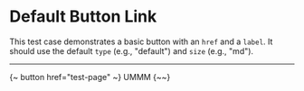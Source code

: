 # Default Button Link

This test case demonstrates a basic button with an `href` and a `label`.
It should use the default `type` (e.g., "default") and `size` (e.g., "md").

---

{~ button href="test-page" ~}
UMMM
{~~}